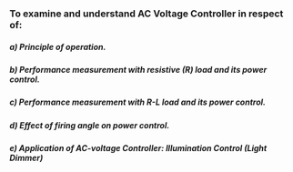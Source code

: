 ### To examine and understand AC Voltage Controller in respect of:

##### a) Principle of operation.

##### b) Performance measurement with resistive (R) load and its power control.

##### c) Performance measurement with R-L load and its power control.

##### d) Effect of firing angle on power control.

##### e) Application of AC-voltage Controller: Illumination Control (Light Dimmer)
